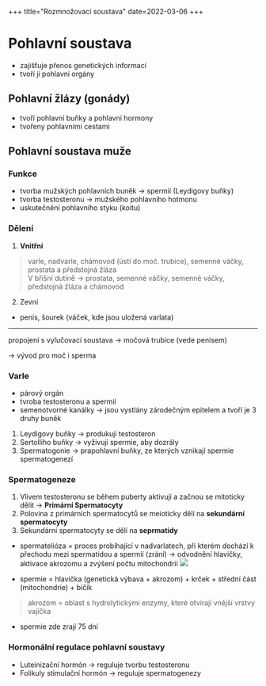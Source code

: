 +++
title="Rozmnožovací soustava"
date=2022-03-06
+++

# Pohlavní soustava 
- zajišťuje přenos genetických informací
- tvoří ji pohlavní orgány

## Pohlavní žlázy (gonády) 
- tvoří pohlavní buňky a pohlavní hormony
- tvořeny pohlavními cestami

## Pohlavní soustava muže 
### Funkce
-  tvorba mužských pohlavních buněk $\to$ spermií (Leydigovy buňky)
- tvorba testosteronu $\to$ mužského pohlavního hotmonu
- uskutečnění pohlavního styku (koitu)

### Dělení
1. **Vnitřní**
> varle, nadvarle, chámovod (ústí do moč. trubice), semenné váčky, prostata a předstojná žláza <br>
> V břišní dutině $\to$ prostata, semenné váčky, semenné váčky, předstojná žláza a chámovod

2. Zevní
- penis, šourek (váček, kde jsou uložená varlata)

---
propojení s vylučovací soustava $\to$ močová trubice (vede penisem)

$\to$ vývod pro moč i sperma

### Varle 
- párový orgán 
- tvroba testosteronu a spermií
- semenotvorné kanálky $\to$ jsou vystlány zárodečným epitelem a tvoří je 3 druhy buněk 
1. Leydigovy buňky $\to$ produkují testosteron 
2. Sertolliho buňky $\to$ vyživují spermie, aby dozrály 
3. Spermatogonie $\to$ prapohlavní buňky, ze kterých vznikají spermie spermatogenezí

### Spermatogeneze
1. Vlivem testosteronu se během puberty aktivují a začnou se mitoticky dělit $\to$ **Primární Spermatocyty** <br>
2. Polovina z primárních spermatocytů se meioticky dělí na **sekundární spermatocyty** <br>
3. Sekundární spermatocyty se dělí na **seprmatidy** 
- spermatelióza = proces probíhající v nadvarlatech, při kterém dochází k přechodu mezi spermatidou a spermií (zrání)
$\to$ odvodnění hlavičky, aktivace akrozomu a zvýšení počtu mitochondrií
![](https://www.vovcr.cz/odz/tech/347/image/small/img016.jpg)


- spermie = hlavička (genetická výbava + akrozom) + krček + střední část (mitochondrie)  + bičík 
> akrozom = oblast s hydrolytickými enzymy, které otvírají vnější vrstvy vajíčka
- spermie zde zrají 75 dní 

### Hormonální regulace pohlavní soustavy
- Luteinizační hormón $\to$ reguluje tvorbu testosteronu
- Folikuly stimulační hormón $\to$ reguluje spermatogenezy



